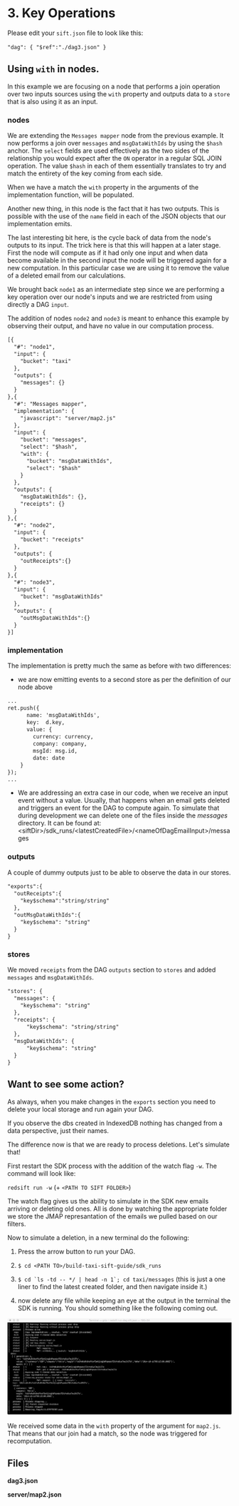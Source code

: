 # 3. Key Operations

Please edit your `sift.json` file to look like this:

`"dag": { "$ref":"./dag3.json" }`

## Using `with` in nodes.

In this example we are focusing on a node that performs a join operation over two inputs sources using the `with` property and outputs data to a `store` that is also using it as an input. 


### nodes

We are extending the `Messages mapper` node from the previous example. It now performs a join over `messages` and `msgDataWithIds` by using the `$hash` anchor. The `select` fields are used effectively as the two sides of the relationship you would expect after the `ON` operator in a regular SQL JOIN operation. The value `$hash` in each of them essentially translates to try and match the entirety of the key coming from each side.

When we have a match the `with` property in the arguments of the implementation function, will be populated.

Another new thing, in this node is the fact that it has two outputs. This is possible with the use of the `name` field in each of the JSON objects that our implementation emits.

The last interesting bit here, is the cycle back of data from the node's outputs to its input. The trick here is that this will happen at a later stage. First the node will compute as if it had only one input and when data become available in the second input the node will be triggered again for a new computation. In this particular case we are using it to remove the value of a deleted email from our calculations.

We brought back `node1` as an intermediate step since we are performing a key operation over our node's inputs and we are restricted from using directly a DAG `input`.

The addition of nodes `node2` and `node3` is meant to enhance this example by observing their output, and have no value in our computation process.

```
[{
  "#": "node1",
  "input": {
    "bucket": "taxi"
  },
  "outputs": {
    "messages": {}
  }
},{
  "#": "Messages mapper",
  "implementation": {
    "javascript": "server/map2.js"
  },
  "input": {
    "bucket": "messages",
    "select": "$hash",
    "with": {
      "bucket": "msgDataWithIds",
      "select": "$hash"
    }
  },
  "outputs": {
    "msgDataWithIds": {},
    "receipts": {}
  }
},{
  "#": "node2",
  "input": {
    "bucket": "receipts"
  },
  "outputs": {
    "outReceipts":{}
  }
},{
  "#": "node3",
  "input": {
    "bucket": "msgDataWithIds"
  },
  "outputs": {
    "outMsgDataWithIds":{}
  }
}]
```

### implementation 

The implementation is pretty much the same as before with two differences:

* we are now emitting events to a second store as per the definition of our node above

```
...
ret.push({
      name: 'msgDataWithIds', 
      key:  d.key, 
      value: {
        currency: currency, 
        company: company, 
        msgId: msg.id, 
        date: date
    }
});
...
```

* We are addressing an extra case in our code, when we receive an input event without a value. 
Usually, that happens when an email gets deleted and triggers an event for the DAG to compute again. To simulate that during development we can delete one of the files inside the _messages_ directory. It can be found at:
&lt;siftDir&gt;/sdk_runs/&lt;latestCreatedFile&gt;/&lt;nameOfDagEmailInput&gt;/messages

### outputs

A couple of dummy outputs just to be able to observe the data in our stores.

```
"exports":{
  "outReceipts":{
    "key$schema":"string/string"
  },
  "outMsgDataWithIds":{
    "key$schema": "string"
  }
}
```


### stores

We moved `receipts` from the DAG `outputs` section to `stores` and added `messages` and `msgDataWithIds`.

```
"stores": {
  "messages": {
    "key$schema": "string"
  },
  "receipts": {
      "key$schema": "string/string"
  },
  "msgDataWithIds": {
      "key$schema": "string"
  }
}
```

## Want to see some action?

As always, when you make changes in the `exports` section you need to delete your local storage and run again your DAG.

If you observe the dbs created in IndexedDB nothing has changed from a data perspective, just their names.

The difference now is that we are ready to process deletions. Let's simulate that!

First restart the SDK process with the addition of the watch flag `-w`. The command will look like:

`redsift run -w` (+ `<PATH TO SIFT FOLDER>`)

The watch flag gives us the ability to simulate in the SDK new emails arriving or deleting old ones. All is done by watching the appropriate folder we store the JMAP represantation of the emails we pulled based on our filters.

Now to simulate a deletion, in a new terminal do the following:

1. Press the arrow button to run your DAG.

2. `$ cd <PATH TO>/build-taxi-sift-guide/sdk_runs`

3. ``$ cd `ls -td -- */ | head -n 1`; cd taxi/messages``  (this is just a one liner to find the latest created folder, and then navigate inside it.)

4. now delete any file while keeping an eye at the output in the terminal the SDK is running. You should something like the following coming out.


<img src='./screenshots/step3KeyOps.jpg'>

We received some data in the `with` property of the argument for `map2.js`. That means that our join had a match, so the node was triggered for recomputation.

## Files

**dag3.json**

**server/map2.json**